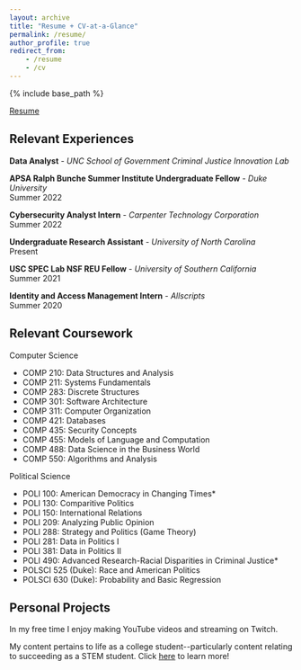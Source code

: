 ```yaml
---
layout: archive
title: "Resume + CV-at-a-Glance"
permalink: /resume/
author_profile: true
redirect_from:
    - /resume
    - /cv
---
```


{% include base_path %}

[Resume](/files/Taylor_resume.pdf)


## Relevant Experiences
**Data Analyst** - _UNC School of Government Criminal Justice Innovation Lab_<br>

**APSA Ralph Bunche Summer Institute Undergraduate Fellow** - _Duke University_<br>
Summer 2022

**Cybersecurity Analyst Intern** - _Carpenter Technology Corporation_<br>
Summer 2022

**Undergraduate Research Assistant** - _University of North Carolina_ <br>
Present

**USC SPEC Lab NSF REU Fellow** - _University of Southern California_ <br>
Summer 2021

**Identity and Access Management Intern** - _Allscripts_ <br>
Summer 2020

## Relevant Coursework
Computer Science
- COMP 210: Data Structures and Analysis
- COMP 211: Systems Fundamentals
- COMP 283: Discrete Structures
- COMP 301: Software Architecture
- COMP 311: Computer Organization
- COMP 421: Databases
- COMP 435: Security Concepts
- COMP 455: Models of Language and Computation
- COMP 488: Data Science in the Business World
- COMP 550: Algorithms and Analysis

Political Science
- POLI 100: American Democracy in Changing Times*
- POLI 130: Comparitive Politics
- POLI 150: International Relations
- POLI 209: Analyzing Public Opinion
- POLI 288: Strategy and Politics (Game Theory)
- POLI 281: Data in Politics I
- POLI 381: Data in Politics II
- POLI 490: Advanced Research-Racial Disparities in Criminal Justice*
- POLSCI 525 (Duke): Race and American Politics
- POLSCI 630 (Duke): Probability and Basic Regression


## Personal Projects
In my free time I enjoy making YouTube videos and streaming on Twitch.

My content pertains to life as a college student--particularly content relating to succeeding as a STEM student. Click [here](https://wdtaylor30.github.io/content/) to learn more!

